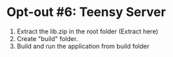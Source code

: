 # Opt-out #6: Teensy Server

1. Extract the lib.zip in the root folder (Extract here)
2. Create "build" folder.
3. Build and run the application from build folder
